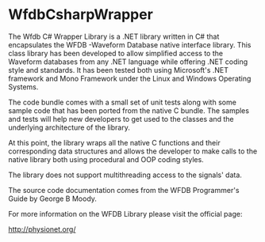 WfdbCsharpWrapper
=================
The Wfdb C# Wrapper Library is a .NET library written in C# that encapsulates the WFDB -Waveform Database native interface library. This class library has been developed to allow simplified access to the Waveform databases from any .NET language while offering .NET coding style and standards. It has been tested both using Microsoft's .NET framework and Mono Framework under the Linux and Windows Operating Systems.

The code bundle comes with a small set of unit tests along with some sample code that has been ported from the native C bundle. The samples and tests will help new developers to get used to the classes and the underlying architecture of the library.

At this point, the library wraps all the native C functions and their corresponding data structures and allows the developer to make calls to the native library both using procedural and OOP coding styles.

The library does not support multithreading access to the signals' data.

The source code documentation comes from the WFDB Programmer's Guide by George B Moody.

For more information on the WFDB Library please visit the official page:

http://physionet.org/
